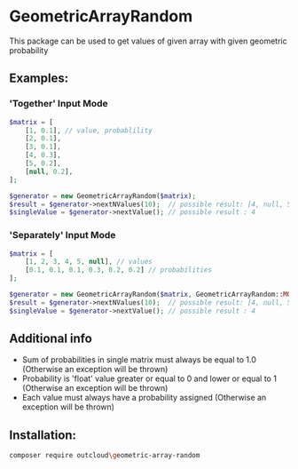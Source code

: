 # GeometricArrayRandom

This package can be used to get values of given array with given geometric probability

## Examples:
### 'Together' Input Mode

```php
$matrix = [
    [1, 0.1], // value, probablility
    [2, 0.1],
    [3, 0.1],
    [4, 0.3],
    [5, 0.2],
    [null, 0.2],
]; 

$generator = new GeometricArrayRandom($matrix);
$result = $generator->nextNValues(10);  // possible result: [4, null, 5, 1, null, 5, 5, 4, null, 4]
$singleValue = $generator->nextValue(); // possible result : 4
```
### 'Separately' Input Mode

```php
$matrix = [
    [1, 2, 3, 4, 5, null], // values
    [0.1, 0.1, 0.1, 0.3, 0.2, 0.2] // probabilities
]; 

$generator = new GeometricArrayRandom($matrix, GeometricArrayRandom::MODE_TWO_DIMENSIONS);
$result = $generator->nextNValues(10);  // possible result: [4, null, 5, 1, null, 5, 5, 4, null, 4]
$singleValue = $generator->nextValue(); // possible result : 4
```

## Additional info
 - Sum of probabilities in single matrix must always be equal to 1.0 (Otherwise an exception will be thrown)
 - Probability is 'float' value greater or equal to 0 and lower or equal to 1 (Otherwise an exception will be thrown)
 - Each value must always have a probability assigned (Otherwise an exception will be thrown)
 
## Installation:
```bash
composer require outcloud\geometric-array-random
```



